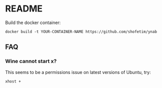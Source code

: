 # README

Build the docker container:

`docker build -t YOUR-CONTAINER-NAME https://github.com/shofetim/ynab`

## FAQ

### Wine cannot start x?

This seems to be a permissions issue on latest versions of Ubuntu, try:

`xhost +`
